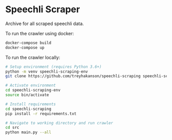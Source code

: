 # Speechli Scraper

Archive for all scraped speechli data.

To run the crawler using docker:

```sh
docker-compose build
docker-compose up
```

To run the crawler locally:

```sh
# Setup environment (requires Python 3.6+)
python -m venv speechli-scraping-env
git clone https://github.com/treyhakanson/speechli-scraping speechli-scraping-env

# Activate environment
cd speechli-scraping-env
source bin/activate

# Install requirements
cd speechli-scraping
pip install -r requirements.txt

# Navigate to working directory and run crawler
cd src
python main.py --all
```
